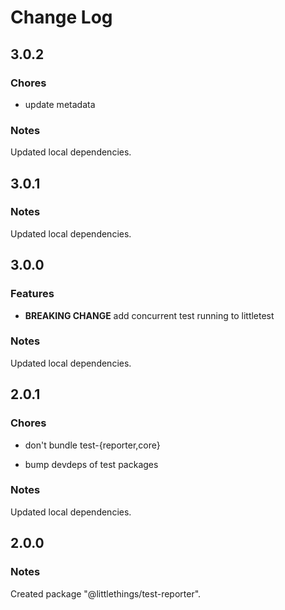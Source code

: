 # Change Log

## 3.0.2

### Chores

- update metadata

### Notes

Updated local dependencies.

## 3.0.1

### Notes

Updated local dependencies.

## 3.0.0

### Features

- **BREAKING CHANGE** add concurrent test running to littletest

### Notes

Updated local dependencies.

## 2.0.1

### Chores

- don't bundle test-{reporter,core}

- bump devdeps of test packages

### Notes

Updated local dependencies.

## 2.0.0

### Notes

Created package "@littlethings/test-reporter".

